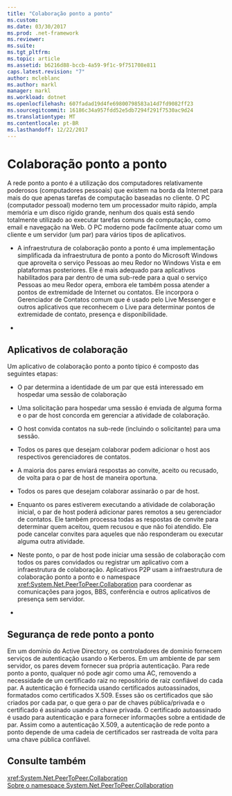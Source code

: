 ```yaml
---
title: "Colaboração ponto a ponto"
ms.custom: 
ms.date: 03/30/2017
ms.prod: .net-framework
ms.reviewer: 
ms.suite: 
ms.tgt_pltfrm: 
ms.topic: article
ms.assetid: b6216d88-bccb-4a59-9f1c-9f751708e811
caps.latest.revision: "7"
author: mcleblanc
ms.author: markl
manager: markl
ms.workload: dotnet
ms.openlocfilehash: 607fadad19d4fe69800798583a14d7fd9082ff23
ms.sourcegitcommit: 16186c34a957fdd52e5db7294f291f7530ac9d24
ms.translationtype: MT
ms.contentlocale: pt-BR
ms.lasthandoff: 12/22/2017
---
```

# <a name="peer-to-peer-collaboration"></a>Colaboração ponto a ponto
A rede ponto a ponto é a utilização dos computadores relativamente poderosos (computadores pessoais) que existem na borda da Internet para mais do que apenas tarefas de computação baseadas no cliente. O PC (computador pessoal) moderno tem um processador muito rápido, ampla memória e um disco rígido grande, nenhum dos quais está sendo totalmente utilizado ao executar tarefas comuns de computação, como email e navegação na Web. O PC moderno pode facilmente atuar como um cliente e um servidor (um par) para vários tipos de aplicativos.  
  
-   A infraestrutura de colaboração ponto a ponto é uma implementação simplificada da infraestrutura de ponto a ponto do Microsoft Windows que aproveita o serviço Pessoas ao meu Redor no Windows Vista e em plataformas posteriores. Ele é mais adequado para aplicativos habilitados para par dentro de uma sub-rede para a qual o serviço Pessoas ao meu Redor opera, embora ele também possa atender a pontos de extremidade de Internet ou contatos. Ele incorpora o Gerenciador de Contatos comum que é usado pelo Live Messenger e outros aplicativos que reconhecem o Live para determinar pontos de extremidade de contato, presença e disponibilidade.  
  
-  
  
## <a name="collaboration-applications"></a>Aplicativos de colaboração  
 Um aplicativo de colaboração ponto a ponto típico é composto das seguintes etapas:  
  
-   O par determina a identidade de um par que está interessado em hospedar uma sessão de colaboração  
  
-   Uma solicitação para hospedar uma sessão é enviada de alguma forma e o par de host concorda em gerenciar a atividade de colaboração.  
  
-   O host convida contatos na sub-rede (incluindo o solicitante) para uma sessão.  
  
-   Todos os pares que desejam colaborar podem adicionar o host aos respectivos gerenciadores de contatos.  
  
-   A maioria dos pares enviará respostas ao convite, aceito ou recusado, de volta para o par de host de maneira oportuna.  
  
-   Todos os pares que desejam colaborar assinarão o par de host.  
  
-   Enquanto os pares estiverem executando a atividade de colaboração inicial, o par de host poderá adicionar pares remotos a seu gerenciador de contatos. Ele também processa todas as respostas de convite para determinar quem aceitou, quem recusou e que não foi atendido.  Ele pode cancelar convites para aqueles que não responderam ou executar alguma outra atividade.  
  
-   Neste ponto, o par de host pode iniciar uma sessão de colaboração com todos os pares convidados ou registrar um aplicativo com a infraestrutura de colaboração.  Aplicativos P2P usam a infraestrutura de colaboração ponto a ponto e o namespace <xref:System.Net.PeerToPeer.Collaboration> para coordenar as comunicações para jogos, BBS, conferência e outros aplicativos de presença sem servidor.  
  
-  
  
## <a name="peer-to-peer-networking-security"></a>Segurança de rede ponto a ponto  
 Em um domínio do Active Directory, os controladores de domínio fornecem serviços de autenticação usando o Kerberos. Em um ambiente de par sem servidor, os pares devem fornecer sua própria autenticação. Para rede ponto a ponto, qualquer nó pode agir como uma AC, removendo a necessidade de um certificado raiz no repositório de raiz confiável do cada par. A autenticação é fornecida usando certificados autoassinados, formatados como certificados X.509. Esses são os certificados que são criados por cada par, o que gera o par de chaves pública/privada e o certificado é assinado usando a chave privada. O certificado autoassinado é usado para autenticação e para fornecer informações sobre a entidade de par. Assim como a autenticação X.509, a autenticação de rede ponto a ponto depende de uma cadeia de certificados ser rastreada de volta para uma chave pública confiável.  
  
## <a name="see-also"></a>Consulte também  
 <xref:System.Net.PeerToPeer.Collaboration>  
 [Sobre o namespace System.Net.PeerToPeer.Collaboration](../../../docs/framework/network-programming/about-the-system-net-peertopeer-collaboration-namespace.md)
